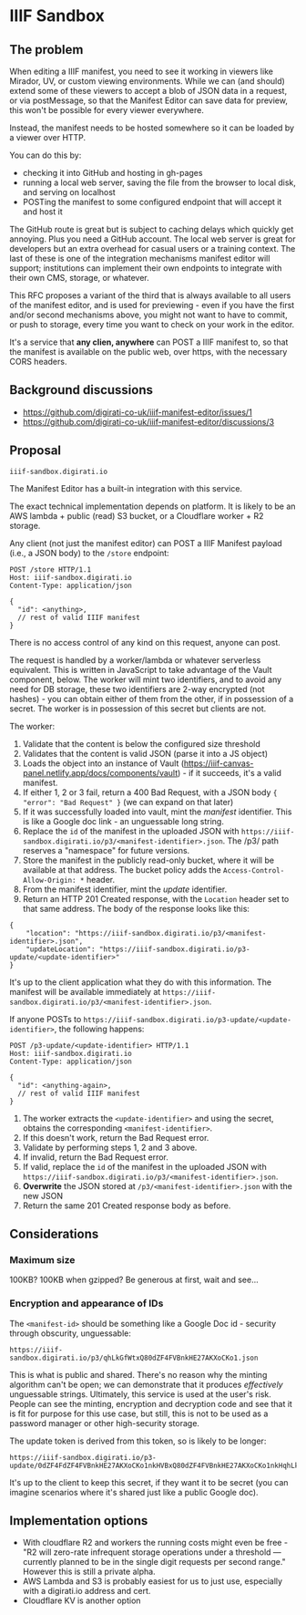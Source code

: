 # IIIF Sandbox

## The problem

When editing a IIIF manifest, you need to see it working in viewers like Mirador, UV, or custom viewing environments. While we can (and should) extend some of these viewers to accept a blob of JSON data in a request, or via postMessage, so that the Manifest Editor can save data for preview, this won't be possible for every viewer everywhere.

Instead, the manifest needs to be hosted somewhere so it can be loaded by a viewer over HTTP.

You can do this by:

 - checking it into GitHub and hosting in gh-pages
 - running a local web server, saving the file from the browser to local disk, and serving on localhost
 - POSTing the manifest to some configured endpoint that will accept it and host it

The GitHub route is great but is subject to caching delays which quickly get annoying. Plus you need a GitHub account.
The local web server is great for developers but an extra overhead for casual users or a training context.
The last of these is one of the integration mechanisms manifest editor will support; institutions can implement their own endpoints to integrate with their own CMS, storage, or whatever.

This RFC proposes a variant of the third that is always available to all users of the manifest editor, and is used for previewing - even if you have the first and/or second mechanisms above, you might not want to have to commit, or push to storage, every time you want to check on your work in the editor.

It's a service that **any clien, anywhere** can POST a IIIF manifest to, so that the manifest is available on the public web, over https, with the necessary CORS headers.

## Background discussions

 - https://github.com/digirati-co-uk/iiif-manifest-editor/issues/1
 - https://github.com/digirati-co-uk/iiif-manifest-editor/discussions/3

## Proposal

`iiif-sandbox.digirati.io`

The Manifest Editor has a built-in integration with this service.

The exact technical implementation depends on platform. It is likely to be an AWS lambda + public (read) S3 bucket, or a Cloudflare worker + R2 storage.

Any client (not just the manifest editor) can POST a IIIF Manifest payload (i.e., a JSON body) to the `/store` endpoint:

```
POST /store HTTP/1.1
Host: iiif-sandbox.digirati.io
Content-Type: application/json

{
  "id": <anything>,
  // rest of valid IIIF manifest
}
```

There is no access control of any kind on this request, anyone can post.

The request is handled by a worker/lambda or whatever serverless equivalent. This is written in JavaScript to take advantage of the Vault component, below.
The worker will mint two identifiers, and to avoid any need for DB storage, these two identifiers are 2-way encrypted (not hashes) - you can obtain either of them from the other, if in possession of a secret. The worker is in possession of this secret but clients are not.


The worker:

1. Validate that the content is below the configured size threshold
1. Validates that the content is valid JSON (parse it into a JS object)
2. Loads the object into an instance of Vault (https://iiif-canvas-panel.netlify.app/docs/components/vault) - if it succeeds, it's a valid manifest.
3. If either 1, 2 or 3 fail, return a 400 Bad Request, with a JSON body `{ "error": "Bad Request" }` (we can expand on that later)
4. If it was successfully loaded into vault, mint the *manifest* identifier. This is like a Google doc link - an unguessable long string.
5. Replace the `id` of the manifest in the uploaded JSON with `https://iiif-sandbox.digirati.io/p3/<manifest-identifier>.json`. The /p3/ path reserves a "namespace" for future versions.
6. Store the manifest in the publicly read-only bucket, where it will be available at that address. The bucket policy adds the `Access-Control-Allow-Origin: *` header.
7. From the manifest identifier, mint the *update* identifier.
8. Return an HTTP 201 Created response, with the `Location` header set to that same address. The body of the response looks like this: 

```
{
    "location": "https://iiif-sandbox.digirati.io/p3/<manifest-identifier>.json",
    "updateLocation": "https://iiif-sandbox.digirati.io/p3-update/<update-identifier>"
}
```

It's up to the client application what they do with this information. The manifest will be available immediately at `https://iiif-sandbox.digirati.io/p3/<manifest-identifier>.json`.

If anyone POSTs to `https://iiif-sandbox.digirati.io/p3-update/<update-identifier>`, the following happens:

```
POST /p3-update/<update-identifier> HTTP/1.1
Host: iiif-sandbox.digirati.io
Content-Type: application/json

{
  "id": <anything-again>,
  // rest of valid IIIF manifest
}
```

1. The worker extracts the `<update-identifier>` and using the secret, obtains the corresponding `<manifest-identifier>`.
2. If this doesn't work, return the Bad Request error.
3. Validate by performing steps 1, 2 and 3 above. 
4. If invalid, return the Bad Request error.
5. If valid, replace the `id` of the manifest in the uploaded JSON with `https://iiif-sandbox.digirati.io/p3/<manifest-identifier>.json`. 
5. **Overwrite** the JSON stored at `/p3/<manifest-identifier>.json` with the new JSON
6. Return the same 201 Created response body as before.


## Considerations

### Maximum size

100KB? 100KB when gzipped? Be generous at first, wait and see...

### Encryption and appearance of IDs

The `<manifest-id>` should be something like a Google Doc id - security through obscurity, unguessable:

```
https://iiif-sandbox.digirati.io/p3/qhLkGfWtxQ80dZF4FVBnkHE27AKXoCKo1.json
```

This is what is public and shared. There's no reason why the minting algorithm can't be open; we can demonstrate that it produces _effectively_ unguessable strings. Ultimately, this service is used at the user's risk. People can see the minting, encryption and decryption code and see that it is fit for purpose for this use case, but still, this is not to be used as a password manager or other high-security storage.

The update token is derived from this token, so is likely to be longer:

```
https://iiif-sandbox.digirati.io/p3-update/0dZF4FdZF4FVBnkHE27AKXoCKo1nkHVBxQ80dZF4FVBnkHE27AKXoCKo1nkHqhLkGfWt.json
```

It's up to the client to keep this secret, if they want it to be secret (you can imagine scenarios where it's shared just like a public Google doc).

## Implementation options

 - With cloudflare R2 and workers the running costs might even be free - "R2 will zero-rate infrequent storage operations under a threshold — currently planned to be in the single digit requests per second range." However this is still a private alpha.
 - AWS Lambda and S3 is probably easiest for us to just use, especially with a digirati.io address and cert.
 - Cloudflare KV is another option
 